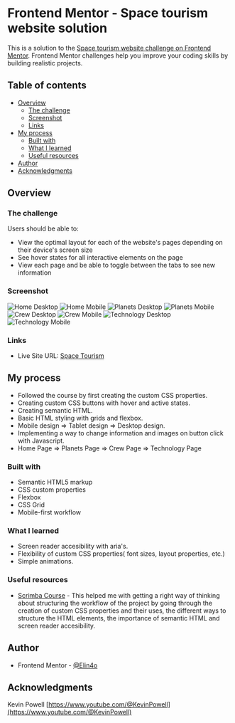 # Frontend Mentor - Space tourism website solution

This is a solution to the [Space tourism website challenge on Frontend Mentor](https://www.frontendmentor.io/challenges/space-tourism-multipage-website-gRWj1URZ3). Frontend Mentor challenges help you improve your coding skills by building realistic projects. 

## Table of contents

- [Overview](#overview)
  - [The challenge](#the-challenge)
  - [Screenshot](#screenshot)
  - [Links](#links)
- [My process](#my-process)
  - [Built with](#built-with)
  - [What I learned](#what-i-learned)
  - [Useful resources](#useful-resources)
- [Author](#author)
- [Acknowledgments](#acknowledgments)
## Overview

### The challenge

Users should be able to:

- View the optimal layout for each of the website's pages depending on their device's screen size
- See hover states for all interactive elements on the page
- View each page and be able to toggle between the tabs to see new information

### Screenshot

![Home Desktop](https://github.com/Elin4o/space-tourism-website-main/assets/61417642/cff810e9-72b1-4b30-90bb-d5c78189230d)
![Home Mobile](https://github.com/Elin4o/space-tourism-website-main/assets/61417642/1504c90d-a118-4104-966d-520bf1e50f80)
![Planets Desktop](https://github.com/Elin4o/space-tourism-website-main/assets/61417642/d623e27b-fff2-4134-b895-367a69ce4cc5)
![Planets Mobile](https://github.com/Elin4o/space-tourism-website-main/assets/61417642/2d1b44d4-9f7e-4081-b316-82be6531204a)
![Crew Desktop](https://github.com/Elin4o/space-tourism-website-main/assets/61417642/2335c29b-d895-4179-9a05-acb5a3b6b8ed)
![Crew Mobile](https://github.com/Elin4o/space-tourism-website-main/assets/61417642/d68ecd55-c6bb-4635-ad89-58d494a0f47c)
![Technology Desktop](https://github.com/Elin4o/space-tourism-website-main/assets/61417642/c239260a-ba58-45ac-9e85-60ff95a99d37)
![Technology Mobile](https://github.com/Elin4o/space-tourism-website-main/assets/61417642/21a58bd0-4f96-40c8-b4d2-45772bbeab35)

### Links

- Live Site URL: [Space Tourism](https://elin4o.github.io/space-tourism-website-main/)

## My process

- Followed the course by first creating the custom CSS properties.
- Creating custom CSS buttons with hover and active states.
- Creating semantic HTML.
- Basic HTML styling with grids and flexbox.
- Mobile design => Tablet design => Desktop design.
- Implementing a way to change information and images on button click with Javascript.
- Home Page => Planets Page => Crew Page => Technology Page


### Built with

- Semantic HTML5 markup
- CSS custom properties
- Flexbox
- CSS Grid
- Mobile-first workflow

### What I learned

- Screen reader accesibility with aria's.
- Flexibility of custom CSS properties( font sizes, layout properties, etc.)
- Simple animations.


### Useful resources

- [Scrimba Course](https://scrimba.com/learn/spacetravel) - This helped me with getting a right way of thinking about structuring the workflow of the project by going through the creation of custom CSS properties and their uses, the different ways to structure the HTML elements, the importance of semantic HTML and screen reader accesibility.

## Author

- Frontend Mentor - [@Elin4o](https://www.frontendmentor.io/profile/yourusername)


## Acknowledgments

Kevin Powell [https://www.youtube.com/@KevinPowell](https://www.youtube.com/@KevinPowell)
